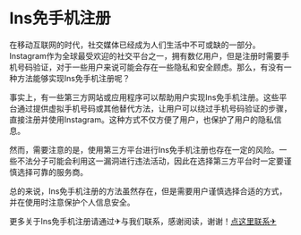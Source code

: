 # Ins免手机注册

在移动互联网的时代，社交媒体已经成为人们生活中不可或缺的一部分。Instagram作为全球最受欢迎的社交平台之一，拥有数亿用户，但是注册时需要手机号码验证，对于一些用户来说可能会存在一些隐私和安全顾虑。那么，有没有一种方法能够实现Ins免手机注册呢？

事实上，有一些第三方网站或应用程序可以帮助用户实现Ins免手机注册。这些平台通过提供虚拟手机号码或其他替代方法，让用户可以绕过手机号码验证的步骤，直接注册并使用Instagram。这种方式不仅方便了用户，也保护了用户的隐私信息。

然而，需要注意的是，使用第三方平台进行Ins免手机注册也存在一定的风险。一些不法分子可能会利用这一漏洞进行违法活动，因此在选择第三方平台时一定要谨慎选择可靠的服务商。

总的来说，Ins免手机注册的方法虽然存在，但是需要用户谨慎选择合适的方式，并在使用时注意保护个人信息安全。

更多关于Ins免手机注册请通过✈与我们联系，感谢阅读，谢谢！[点这里联系✈](https://c.k02.cc)